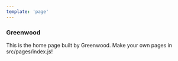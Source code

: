 ```yaml
---
template: 'page'
---
```


### Greenwood

This is the home page built by Greenwood. Make your own pages in src/pages/index.js!